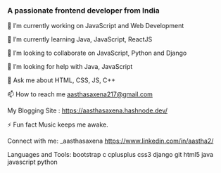 ### A passionate frontend developer from India
🔭 I’m currently working on JavaScript and Web Development

🌱 I’m currently learning Java, JavaScript, ReactJS

👯 I’m looking to collaborate on JavaScript, Python and Django

🤝 I’m looking for help with Java, JavaScript

💬 Ask me about HTML, CSS, JS, C++

📫 How to reach me aasthasaxena217@gmail.com

My Blogging Site : https://aasthasaxena.hashnode.dev/

⚡ Fun fact Music keeps me awake.

Connect with me:
_aasthasaxena https://www.linkedin.com/in/aastha2/

Languages and Tools:
bootstrap c cplusplus css3 django git html5 java javascript python

<!--
**FraneCal/FraneCal** is a ✨ _special_ ✨ repository because its `README.md` (this file) appears on your GitHub profile.

Here are some ideas to get you started:

- 🔭 I’m currently working on ...
- 🌱 I’m currently learning ...
- 👯 I’m looking to collaborate on ...
- 🤔 I’m looking for help with ...
- 💬 Ask me about ...
- 📫 How to reach me: ...
- 😄 Pronouns: ...
- ⚡ Fun fact: ...
-->
